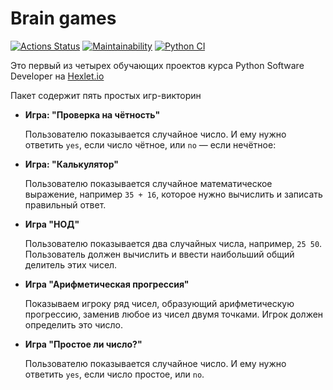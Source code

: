 # Brain games

[![Actions Status](https://github.com/ussury/python-project-lvl1/workflows/hexlet-check/badge.svg)](https://github.com/ussury/python-project-lvl1/actions)
[![Maintainability](https://api.codeclimate.com/v1/badges/a99a88d28ad37a79dbf6/maintainability)](https://codeclimate.com/github/ussury/python-project-lvl1)
[![Python CI](https://github.com/ussury/python-project-lvl1/actions/workflows/pyci.yml/badge.svg)](https://github.com/ussury/python-project-lvl1/actions/workflows/pyci.yml)

Это первый из четырех обучающих проектов курса Python Software Developer на [Hexlet.io](https://ru.hexlet.io)

Пакет содержит пять простых игр-викторин 
* **Игра: "Проверка на чётность"**

    Пользователю показывается случайное число. И ему нужно ответить `yes`, если число чётное, или `no` — если нечётное:

* **Игра: "Калькулятор"**

    Пользователю показывается случайное математическое выражение, например `35 + 16`, которое нужно вычислить и записать правильный ответ.

* **Игра "НОД"**

    Пользователю показывается два случайных числа, например, `25 50`. Пользователь должен вычислить и ввести наибольший общий делитель этих чисел.

* **Игра "Арифметическая прогрессия"**

    Показываем игроку ряд чисел, образующий арифметическую прогрессию, заменив любое из чисел двумя точками. Игрок должен определить это число.

* **Игра "Простое ли число?"**

    Пользователю показывается случайное число. И ему нужно ответить `yes`, если число простое, или `no`.